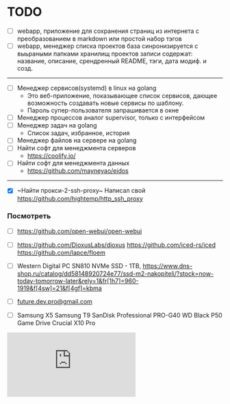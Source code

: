 # TODO

- [ ] webapp, приложение для сохранения страниц из интернета с преобразованием в markdown или простой набор тэгов
- [ ] webapp, менеджер списка проектов
      база синронизируется с выьраными папками хранилищ проектов
      записи содержат: название, описание, срендренный README, тэги, дата модиф. и созд.
  
---

- [ ] Менеджер сервисов(systemd) в linux на golang
  - Это веб-приложение, показывающее список сервисов, дающее возможность создавать новые сервисы по шаблону.
  - Пароль супер-пользователя запрашивается в окне
- [ ] Менеджер процессов аналог supervisor, только с интерфейсом
- [ ] Менеджер задач на golang
  - Список задач, избранное, история
- [ ] Менеджер файлов на сервере на golang
- [ ] Найти софт для менеджмента серверов
  - https://coolify.io/
- [ ] Найти софт для менеджмента данных
  - https://github.com/mayneyao/eidos

---

- [x] ~Найти прокси-2-ssh-proxy~ Написал свой https://github.com/hightemp/http_ssh_proxy

### Посмотреть

- [ ] https://github.com/open-webui/open-webui
- [ ] https://github.com/DioxusLabs/dioxus https://github.com/iced-rs/iced https://github.com/lapce/floem
- [ ] Western Digital PC SN810 NVMe SSD - 1TB, https://www.dns-shop.ru/catalog/dd58148920724e77/ssd-m2-nakopiteli/?stock=now-today-tomorrow-later&rely=1&fr[1h7]=960-1919&f[4sw]=21&f[4gf]=kbma
- [ ] future.dev.pro@gmail.com
- [ ] 
    Samsung X5
    Samsung T9
    SanDisk Professional PRO-G40
    WD Black P50 Game Drive
    Crucial X10 Pro










[![](https://asdertasd.site/counter/TODO.md?a=1)](https://asdertasd.site/counter/TODO.md)
